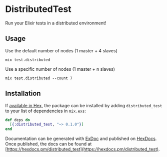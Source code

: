 # DistributedTest

Run your Elixir tests in a distributed environment!

## Usage

Use the default number of nodes (1 master + 4 slaves)
```
mix test.distributed
```

Use a specific number of nodes (1 master + n slaves)
```
mix test.distributed --count 7
```

## Installation

If [available in Hex](https://hex.pm/docs/publish), the package can be installed
by adding `distributed_test` to your list of dependencies in `mix.exs`:

```elixir
def deps do
  [{:distributed_test, "~> 0.1.0"}]
end
```

Documentation can be generated with [ExDoc](https://github.com/elixir-lang/ex_doc)
and published on [HexDocs](https://hexdocs.pm). Once published, the docs can
be found at [https://hexdocs.pm/distributed_test](https://hexdocs.pm/distributed_test).
